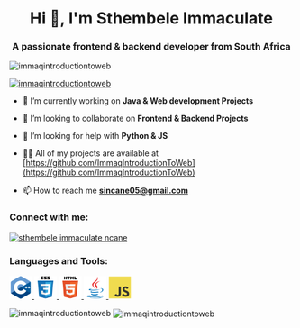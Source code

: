 <h1 align="center">Hi 👋, I'm Sthembele Immaculate</h1>
<h3 align="center">A passionate frontend & backend developer from South Africa</h3>

<p align="left"> <img src="https://komarev.com/ghpvc/?username=immaqintroductiontoweb&label=Profile%20views&color=0e75b6&style=flat" alt="immaqintroductiontoweb" /> </p>

<p align="left"> <a href="https://github.com/ryo-ma/github-profile-trophy"><img src="https://github-profile-trophy.vercel.app/?username=immaqintroductiontoweb" alt="immaqintroductiontoweb" /></a> </p>

- 🔭 I’m currently working on **Java & Web development Projects**

- 👯 I’m looking to collaborate on **Frontend & Backend Projects**

- 🤝 I’m looking for help with **Python & JS**

- 👨‍💻 All of my projects are available at [https://github.com/ImmaqIntroductionToWeb](https://github.com/ImmaqIntroductionToWeb)

- 📫 How to reach me **sincane05@gmail.com**

<h3 align="left">Connect with me:</h3>
<p align="left">
<a href="https://linkedin.com/in/sthembele immaculate ncane" target="blank"><img align="center" src="https://raw.githubusercontent.com/rahuldkjain/github-profile-readme-generator/master/src/images/icons/Social/linked-in-alt.svg" alt="sthembele immaculate ncane" height="30" width="40" /></a>
</p>

<h3 align="left">Languages and Tools:</h3>
<p align="left"> <a href="https://www.w3schools.com/cpp/" target="_blank" rel="noreferrer"> <img src="https://raw.githubusercontent.com/devicons/devicon/master/icons/cplusplus/cplusplus-original.svg" alt="cplusplus" width="40" height="40"/> </a> <a href="https://www.w3schools.com/css/" target="_blank" rel="noreferrer"> <img src="https://raw.githubusercontent.com/devicons/devicon/master/icons/css3/css3-original-wordmark.svg" alt="css3" width="40" height="40"/> </a> <a href="https://www.w3.org/html/" target="_blank" rel="noreferrer"> <img src="https://raw.githubusercontent.com/devicons/devicon/master/icons/html5/html5-original-wordmark.svg" alt="html5" width="40" height="40"/> </a> <a href="https://www.java.com" target="_blank" rel="noreferrer"> <img src="https://raw.githubusercontent.com/devicons/devicon/master/icons/java/java-original.svg" alt="java" width="40" height="40"/> </a> <a href="https://developer.mozilla.org/en-US/docs/Web/JavaScript" target="_blank" rel="noreferrer"> <img src="https://raw.githubusercontent.com/devicons/devicon/master/icons/javascript/javascript-original.svg" alt="javascript" width="40" height="40"/> </a> </p>

<p><img align="left" src="https://github-readme-stats.vercel.app/api/top-langs?username=immaqintroductiontoweb&show_icons=true&locale=en&layout=compact" alt="immaqintroductiontoweb" /></p>

<p>&nbsp;<img align="center" src="https://github-readme-stats.vercel.app/api?username=immaqintroductiontoweb&show_icons=true&locale=en" alt="immaqintroductiontoweb" /></p>
